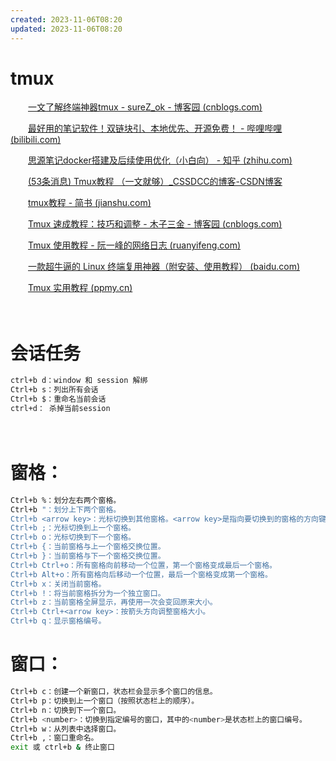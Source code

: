 ```yaml
---
created: 2023-11-06T08:20
updated: 2023-11-06T08:20
---
```

# tmux

　　[一文了解终端神器tmux - sureZ_ok - 博客园 (cnblogs.com)](https://www.cnblogs.com/sureZ-learning/p/16754905.html)

　　[最好用的笔记软件！双链块引、本地优先、开源免费！ - 哔哩哔哩 (bilibili.com)](https://www.bilibili.com/read/cv22800631)

　　[思源笔记docker搭建及后续使用优化（小白向） - 知乎 (zhihu.com)](https://zhuanlan.zhihu.com/p/427328444?utm_id=0)

　　[(53条消息) Tmux教程 （一文就够）_CSSDCC的博客-CSDN博客](https://blog.csdn.net/CSSDCC/article/details/121231906)

　　[tmux教程 - 简书 (jianshu.com)](https://www.jianshu.com/p/6075c0fd98d9)

　　[Tmux 速成教程：技巧和调整 - 木子三金 - 博客园 (cnblogs.com)](https://www.cnblogs.com/maoxiaolv/p/5526602.html)

　　[Tmux 使用教程 - 阮一峰的网络日志 (ruanyifeng.com)](http://www.ruanyifeng.com/blog/2019/10/tmux.html)

　　[一款超牛逼的 Linux 终端复用神器（附安装、使用教程） (baidu.com)](https://baijiahao.baidu.com/s?id=1683707857909025401&wfr=spider&for=pc)

　　[Tmux 实用教程 (ppmy.cn)](https://www.ppmy.cn/news/70722.html?action=onClick)

　　‍

# 会话任务

```bash
ctrl+b d：window 和 session 解绑
Ctrl+b s：列出所有会话
Ctrl+b $：重命名当前会话
ctrl+d： 杀掉当前session
```

　　‍

# 窗格：

```bash
Ctrl+b %：划分左右两个窗格。
Ctrl+b "：划分上下两个窗格。
Ctrl+b <arrow key>：光标切换到其他窗格。<arrow key>是指向要切换到的窗格的方向键，比如切换到下方窗格，就按方向键↓。
Ctrl+b ;：光标切换到上一个窗格。
Ctrl+b o：光标切换到下一个窗格。
Ctrl+b {：当前窗格与上一个窗格交换位置。
Ctrl+b }：当前窗格与下一个窗格交换位置。
Ctrl+b Ctrl+o：所有窗格向前移动一个位置，第一个窗格变成最后一个窗格。
Ctrl+b Alt+o：所有窗格向后移动一个位置，最后一个窗格变成第一个窗格。
Ctrl+b x：关闭当前窗格。
Ctrl+b !：将当前窗格拆分为一个独立窗口。
Ctrl+b z：当前窗格全屏显示，再使用一次会变回原来大小。
Ctrl+b Ctrl+<arrow key>：按箭头方向调整窗格大小。
Ctrl+b q：显示窗格编号。
```

# 窗口：

```bash
Ctrl+b c：创建一个新窗口，状态栏会显示多个窗口的信息。
Ctrl+b p：切换到上一个窗口（按照状态栏上的顺序）。
Ctrl+b n：切换到下一个窗口。
Ctrl+b <number>：切换到指定编号的窗口，其中的<number>是状态栏上的窗口编号。
Ctrl+b w：从列表中选择窗口。
Ctrl+b ,：窗口重命名。
exit 或 ctrl+b & 终止窗口
```

　　‍
